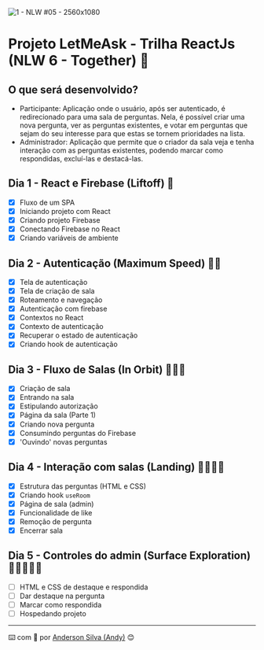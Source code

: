![1 - NLW #05 - 2560x1080](https://user-images.githubusercontent.com/52717632/122936379-1b56b600-d33f-11eb-8b4b-c8e8b816f29e.png)
# Projeto LetMeAsk - Trilha ReactJs (NLW 6 - Together) :rocket:

## O que será desenvolvido?
* Participante: Aplicação onde o usuário, após ser autenticado, é redirecionado para uma sala de perguntas. Nela, é possível criar uma nova pergunta, ver as perguntas existentes, e votar em perguntas que sejam do seu interesse para que estas se tornem prioridades na lista.
* Administrador: Aplicação que permite que o criador da sala veja e tenha interação com as perguntas existentes, podendo marcar como respondidas, excluí-las e destacá-las.

## Dia 1 - React e Firebase (Liftoff) :rocket:
- [x] Fluxo de um SPA
- [x] Iniciando projeto com React
- [x] Criando projeto Firebase
- [x] Conectando Firebase no React
- [x] Criando variáveis de ambiente

## Dia 2 - Autenticação (Maximum Speed) :rocket::rocket:
- [x] Tela de autenticação
- [x] Tela de criação de sala
- [x] Roteamento e navegação
- [x] Autenticação com firebase
- [x] Contextos no React
- [x] Contexto de autenticação
- [x] Recuperar o estado de autenticação
- [x] Criando hook de autenticação

## Dia 3 - Fluxo de Salas (In Orbit) :rocket::rocket::rocket:
- [x] Criação de sala
- [x] Entrando na sala
- [x] Estipulando autorização
- [x] Página da sala (Parte 1)
- [x] Criando nova pergunta
- [x] Consumindo perguntas do Firebase
- [x] 'Ouvindo' novas perguntas

## Dia 4 - Interação com salas (Landing) :rocket::rocket::rocket::rocket:
- [x] Estrutura das perguntas (HTML e CSS)
- [x] Criando hook `useRoom`
- [x] Página de sala (admin)
- [x] Funcionalidade de like
- [x] Remoção de pergunta
- [x] Encerrar sala

## Dia 5 - Controles do admin (Surface Exploration) :rocket::rocket::rocket::rocket::rocket:
- [ ] HTML e CSS de destaque e respondida
- [ ] Dar destaque na pergunta
- [ ] Marcar como respondida
- [ ] Hospedando projeto

---
:keyboard: com :purple_heart: por [Anderson Silva (Andy)](https://www.linkedin.com/in/andssilva/) 😊
